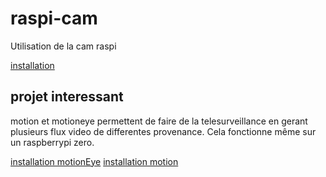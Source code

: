 # raspi-cam
Utilisation de la cam raspi

[installation](https://www.rs-online.com/designspark/raspberry-pi-camera-setup)

## projet interessant

motion et motioneye permettent de faire de la telesurveillance en gerant plusieurs flux video de differentes provenance.
Cela fonctionne même sur un raspberrypi zero.

[installation motionEye](https://github.com/ccrisan/motioneye/wiki/Install-On-Raspbian)
[installation motion](https://motion-project.github.io/motion_build.html)
